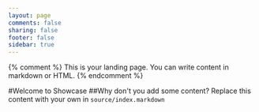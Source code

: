 ```yaml
---
layout: page
comments: false
sharing: false
footer: false
sidebar: true
---
```

{% comment %}
This is your landing page. You can write content in markdown or HTML.
{% endcomment %}

#Welcome to Showcase
##Why don't you add some content?
Replace this content with your own in `source/index.markdown`
